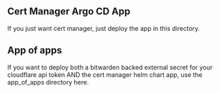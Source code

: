 ## Cert Manager Argo CD App

If you just want cert manager, just deploy the app in this directory.

## App of apps

If you want to deploy both a bitwarden backed external secret for your cloudflare api token AND the cert manager helm chart app, use the app_of_apps directory here.
